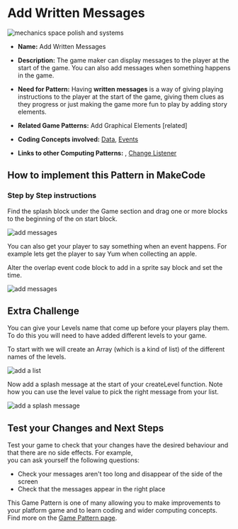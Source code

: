 # Add Written Messages

![mechanics space polish and systems](https://raw.githubusercontent.com/mickfuzz/makecode-platformer-101/master/images/patterns/game_polish_storywithmessages.jpg)

* **Name:** Add Written Messages

* **Description:** The game maker can display messages to the player at the start of the game. You can also add messages when something happens in the game.  

* **Need for Pattern:** Having **written messages** is a way of giving playing instructions to the player at the start of the game, giving them clues as they progress or just making the game more fun to play by adding story elements.

* **Related Game Patterns:** Add Graphical Elements [related]

* **Coding Concepts involved:** [Data](learningDimensions#data), [Events](learningDimensions#events)

* **Links to other Computing Patterns:** , [Change Listener](learningDimensions#change-listener)

## How to implement this Pattern in MakeCode

### Step by Step instructions

Find the splash block under the Game section and drag one or more blocks to the beginning of the on start block.

![add messages](https://raw.githubusercontent.com/mickfuzz/makecode-platformer-101/master/images/addMessages.png)

You can also get your player to say something when an event happens. For example lets get the player to say Yum when collecting an apple.

Alter the overlap event code block to add in a sprite say block and set the time.         

![add messages](https://raw.githubusercontent.com/mickfuzz/makecode-platformer-101/master/images/addMessages2.png)

## Extra Challenge

You can give your Levels name that come up before your players play them. To do this you will need to have added different levels to your game.

To start with we will create an Array (which is a kind of list) of the different names of the levels.

![add a list](https://raw.githubusercontent.com/mickfuzz/makecode-platformer-101/master/images/game_polish_messages_2.jpg)

Now add a splash message at the start of your createLevel function. Note how you can use the level value to pick the right message from your list. 

![add a splash message](https://raw.githubusercontent.com/mickfuzz/makecode-platformer-101/master/images/game_polish_messages_2.jpg)



## Test your Changes and Next Steps

Test your game to check that your changes have the desired behaviour and that there are no side effects. For example,  
you can ask yourself the following questions:

* Check your messages aren't too long and disappear of the side of the screen
* Check that the messages appear in the right place

This Game Pattern is one of many allowing you to make improvements to your platform game and to learn coding and wider computing concepts.
Find more on the [Game Pattern page](gamePatterns.md).
